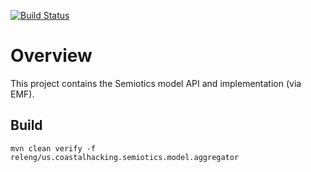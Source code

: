 [![Build Status](https://travis-ci.org/CoastalHacking/semiotics-model.svg?branch=develop)](https://travis-ci.org/CoastalHacking/semiotics-model)

# Overview

This project contains the Semiotics model API and implementation (via EMF).

## Build

    mvn clean verify -f releng/us.coastalhacking.semiotics.model.aggregator